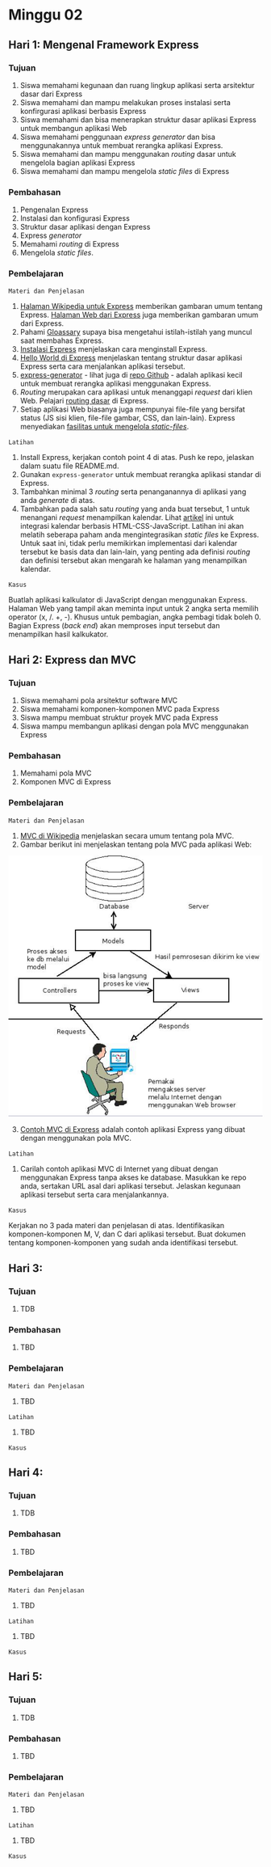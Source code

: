 # Minggu 02

## Hari 1: Mengenal Framework Express

### Tujuan

1. Siswa memahami kegunaan dan ruang lingkup aplikasi serta arsitektur dasar dari Express
2. Siswa memahami dan mampu melakukan proses instalasi serta konfirgurasi aplikasi berbasis Express
3. Siswa memahami dan bisa menerapkan struktur dasar aplikasi Express untuk membangun aplikasi Web
4. Siswa memahami penggunaan *express generator* dan bisa menggunakannya untuk membuat rerangka
   aplikasi Express.
5. Siswa memahami dan mampu menggunakan *routing* dasar untuk mengelola bagian aplikasi Express
6. Siswa memahami dan mampu mengelola *static files* di Express

### Pembahasan

1. Pengenalan Express
2. Instalasi dan konfigurasi Express
3. Struktur dasar aplikasi dengan Express
4. Express *generator*
5. Memahami *routing* di Express
6. Mengelola *static files*.

### Pembelajaran

```
Materi dan Penjelasan
```

1. [Halaman Wikipedia untuk Express](https://en.wikipedia.org/wiki/Express.js) memberikan gambaran umum tentang Express. [Halaman Web dari Express](http://expressjs.com/) juga memberikan gambaran umum dari Express.
2. Pahami [Gloassary](http://expressjs.com/en/resources/glossary.html) supaya bisa mengetahui
   istilah-istilah yang muncul saat membahas Express.
3. [Instalasi Express](http://expressjs.com/en/starter/installing.html) menjelaskan cara menginstall
   Express.
4. [Hello World di Express](http://expressjs.com/en/starter/hello-world.html) menjelaskan tentang
   struktur dasar aplikasi Express serta cara menjalankan aplikasi tersebut.
5. [express-generator](http://expressjs.com/en/starter/generator.html) - lihat juga di [repo
   Github](https://github.com/expressjs/generator) - adalah aplikasi kecil untuk membuat rerangka
   aplikasi menggunakan Express.
6. *Routing* merupakan cara aplikasi untuk menanggapi *request* dari klien Web. Pelajari [routing
   dasar](http://expressjs.com/en/starter/basic-routing.html) di Express.
7. Setiap aplikasi Web biasanya juga mempunyai file-file yang bersifat status (JS sisi klien,
   file-file gambar, CSS, dan lain-lain). Express menyediakan [fasilitas untuk mengelola
   *static-files*](http://expressjs.com/en/starter/static-files.html).

```
Latihan
```

1. Install Express, kerjakan contoh point 4 di atas. Push ke repo, jelaskan dalam suatu file
   README.md.
2. Gunakan `express-generator` untuk membuat rerangka aplikasi standar di Express. 
3. Tambahkan minimal 3 *routing* serta penanganannya di aplikasi yang anda *generate* di atas.
4. Tambahkan pada salah satu *routing* yang anda buat tersebut, 1 untuk menangani *request*
   menampilkan kalendar. Lihat
   [artikel](https://code-boxx.com/simple-pure-javascript-calendar-events/) ini untuk integrasi
   kalendar berbasis HTML-CSS-JavaScript. Latihan ini akan melatih seberapa paham anda
   mengintegrasikan *static files* ke Express. Untuk saat ini, tidak perlu memikirkan implementasi
   dari kalendar tersebut ke basis data dan lain-lain, yang penting ada definisi *routing* dan
   definisi tersebut akan mengarah ke halaman yang menampilkan kalendar.

```
Kasus
```

Buatlah aplikasi kalkulator di JavaScript dengan menggunakan Express. Halaman Web yang tampil akan
meminta input untuk 2 angka serta memilih operator (x, /. +, -). Khusus untuk pembagian, angka
pembagi tidak boleh 0. Bagian Express (*back end*) akan memproses input tersebut dan menampilkan
hasil kalkukator.

## Hari 2: Express dan MVC

### Tujuan

1. Siswa memahami pola arsitektur software MVC
2. Siswa memahami komponen-komponen MVC pada Express
3. Siswa mampu membuat struktur proyek MVC pada Express
4. Siswa mampu membangun aplikasi dengan pola MVC menggunakan Express

### Pembahasan

1. Memahami pola MVC
2. Komponen MVC di Express

### Pembelajaran

```
Materi dan Penjelasan
```

1. [MVC di Wikipedia](https://en.wikipedia.org/wiki/Model%E2%80%93view%E2%80%93controller)
   menjelaskan secara umum tentang pola MVC.
2. Gambar berikut ini menjelaskan tentang pola MVC pada aplikasi Web:

![Model-View-COntroller](../img/mvc.png)

3. [Contoh MVC di Express](https://github.com/expressjs/express/tree/master/examples/mvc) adalah
   contoh aplikasi Express yang dibuat dengan menggunakan pola MVC.

```
Latihan
```

1. Carilah contoh aplikasi MVC di Internet yang dibuat dengan menggunakan Express tanpa akses ke
   database. Masukkan ke repo anda, sertakan URL asal dari aplikasi tersebut. Jelaskan kegunaan
   aplikasi tersebut serta cara menjalankannya.

```
Kasus
```

Kerjakan no 3 pada materi dan penjelasan di atas. Identifikasikan komponen-komponen M, V, dan C dari
aplikasi tersebut. Buat dokumen tentang komponen-komponen yang sudah anda identifikasi tersebut.

## Hari 3:

### Tujuan

1. TDB

### Pembahasan

1. TBD

### Pembelajaran

```
Materi dan Penjelasan
```

1. TBD

```
Latihan
```

1. TBD


```
Kasus
```


## Hari 4:

### Tujuan

1. TDB

### Pembahasan

1. TBD

### Pembelajaran

```
Materi dan Penjelasan
```

1. TBD

```
Latihan
```

1. TBD


```
Kasus
```


## Hari 5:

### Tujuan

1. TDB

### Pembahasan

1. TBD

### Pembelajaran

```
Materi dan Penjelasan
```

1. TBD

```
Latihan
```

1. TBD


```
Kasus
```



